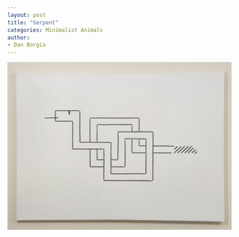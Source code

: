 ```yaml
---
layout: post
title: "Serpent"
categories: Minimalist Animals
author:
- Dan Borgia
---
```



![jpg yardbird](/assets/images/serpent.jpg)
